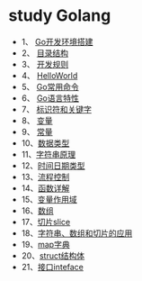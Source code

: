 # study Golang
- 1、 [Go开发环境搭建](./1-开发环境.md)
- 2、 [目录结构](./2-Go目录结构.md)
- 3、 [开发规则](./3-Go开发规则.md)
- 4、 [HelloWorld](./4-第一个helloworld程序.md)
- 5、 [Go常用命令](./5-Go常用命令.md)
- 6、 [Go语言特性](./6-Go语言特性.md)
- 7、 [标识符和关键字](./7-标识符和关键字.md)
- 8、 [变量](./8-变量.md)
- 9、 [常量](./9-常量.md)
- 10、[数据类型](10-基本数据类型.md)
- 11、[字符串原理](./11-字符串原理.md)
- 12、[时间日期类型](./12-时间日期类型.md)
- 13、[流程控制](./13-流程控制.md)
- 14、[函数详解](./14-函数.md)
- 15、[变量作用域](./15-变量作用域.md)
- 16、[数组](./16-数组.md)
- 17、[切片slice](./17-切片slice.md)
- 18、[字符串、数组和切片的应用](./18-%20字符串、数组和切片的应用.md)
- 19、[map字典](./19-map字典.md)
- 20、[struct结构体](./20-struct结构体.md)
- 21、[接口inteface](./21-接口inteface.md)

